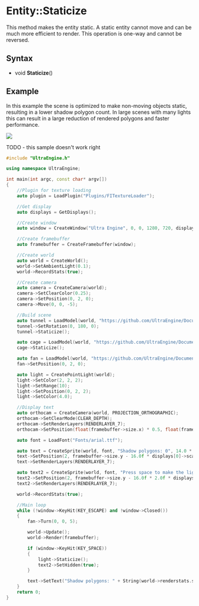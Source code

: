 # Entity::Staticize

This method makes the entity static. A static entity cannot move and can be much more efficient to render. This operation is one-way and cannot be reversed.

## Syntax

- void **Staticize**()

## Example

In this example the scene is optimized to make non-moving objects static, resulting in a lower shadow polygon count. In large scenes with many lights this can result in a large reduction of rendered polygons and faster performance.

![](https://github.com/UltraEngine/Documentation/raw/master/Images/API_Entity_MakeStatic.gif)

TODO - this sample doesn't work right

```c++
#include "UltraEngine.h"

using namespace UltraEngine;

int main(int argc, const char* argv[])
{
    //Plugin for texture loading
    auto plugin = LoadPlugin("Plugins/FITextureLoader");

    //Get display
    auto displays = GetDisplays();

    //Create window
    auto window = CreateWindow("Ultra Engine", 0, 0, 1280, 720, displays[0], WINDOW_TITLEBAR | WINDOW_CENTER);

    //Create framebuffer
    auto framebuffer = CreateFramebuffer(window);

    //Create world
    auto world = CreateWorld();
    world->SetAmbientLight(0.1);
    world->RecordStats(true);

    //Create camera
    auto camera = CreateCamera(world);
    camera->SetClearColor(0.25);
    camera->SetPosition(0, 2, 0);
    camera->Move(0, 0, -5);

    //Build scene
    auto tunnel = LoadModel(world, "https://github.com/UltraEngine/Documentation/raw/master/Assets/Models/Underground/tunnel_t.glb");
    tunnel->SetRotation(0, 180, 0);
    tunnel->Staticize();

    auto cage = LoadModel(world, "https://github.com/UltraEngine/Documentation/raw/master/Assets/Models/Underground/fancage.glb");
    cage->Staticize();

    auto fan = LoadModel(world, "https://github.com/UltraEngine/Documentation/raw/master/Assets/Models/Underground/fanblades.glb");
    fan->SetPosition(0, 2, 0);

    auto light = CreatePointLight(world);
    light->SetColor(2, 2, 2);
    light->SetRange(10);
    light->SetPosition(0, 2, 2);
    light->SetColor(4.0);

    //Display text
    auto orthocam = CreateCamera(world, PROJECTION_ORTHOGRAPHIC);
    orthocam->SetClearMode(CLEAR_DEPTH);
    orthocam->SetRenderLayers(RENDERLAYER_7);
    orthocam->SetPosition(float(framebuffer->size.x) * 0.5, float(framebuffer->size.y) * 0.5f);

    auto font = LoadFont("Fonts/arial.ttf");

    auto text = CreateSprite(world, font, "Shadow polygons: 0", 14.0 * displays[0]->scale);
    text->SetPosition(2, framebuffer->size.y - 16.0f * displays[0]->scale);
    text->SetRenderLayers(RENDERLAYER_7);

    auto text2 = CreateSprite(world, font, "Press space to make the light static.", 14.0 * displays[0]->scale);
    text2->SetPosition(2, framebuffer->size.y - 16.0f * 2.0f * displays[0]->scale);
    text2->SetRenderLayers(RENDERLAYER_7);

    world->RecordStats(true);

    //Main loop
    while (!window->KeyHit(KEY_ESCAPE) and !window->Closed())
    {
        fan->Turn(0, 0, 5);

        world->Update();
        world->Render(framebuffer);

        if (window->KeyHit(KEY_SPACE))
        {
            light->Staticize();
            text2->SetHidden(true);
        }

        text->SetText("Shadow polygons: " + String(world->renderstats.shadowpolygons));
    }
    return 0;
}
```
